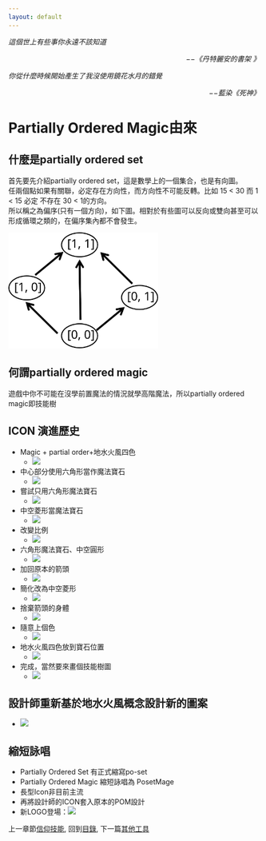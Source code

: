 ```yaml
---
layout: default
---
```


*這個世上有些事你永遠不該知道*  
<p align="right"><i>−−《丹特麗安的書架 》</i></p>

*你從什麼時候開始產生了我沒使用鏡花水月的錯覺*  
<p align="right"><i>−−藍染《死神》</i></p>


# Partially Ordered Magic由來

## 什麼是partially ordered set
首先要先介紹partially ordered set，這是數學上的一個集合，也是有向圖。  
任兩個點如果有關聯，必定存在方向性，而方向性不可能反轉。比如 15 < 30 而 1 < 15 必定 不存在 30 < 1的方向。  
所以稱之為偏序(只有一個方向)，如下圖。相對於有些圖可以反向或雙向甚至可以形成循環之類的，在偏序集內都不會發生。   

<img src="./PartiallyOrdered.svg" Width="300" />

## 何謂partially ordered magic
遊戲中你不可能在沒學前置魔法的情況就學高階魔法，所以partially ordered magic即技能樹


## ICON 演進歷史
 * Magic + partial order+地水火風四色
   * <img src="/Images/Icon/Old/Evolution/001.png" Width="32" />
 * 中心部分使用六角形當作魔法寶石
   * <img src="/Images/Icon/Old/Evolution/002.png" Width="32" />
 * 嘗試只用六角形魔法寶石
   * <img src="/Images/Icon/Old/Evolution/003.png" Width="32" />
 * 中空菱形當魔法寶石
   * <img src="/Images/Icon/Old/Evolution/004.png" Width="32" />
 * 改變比例
   * <img src="/Images/Icon/Old/Evolution/005.png" Width="32" />
 * 六角形魔法寶石、中空圓形
   * <img src="/Images/Icon/Old/Evolution/006.png" Width="32" />
 * 加回原本的箭頭
   * <img src="/Images/Icon/Old/Evolution/007.png" Width="32" />
 * 簡化改為中空菱形
   * <img src="/Images/Icon/Old/Evolution/008.png" Width="32" />
 * 捨棄箭頭的身體
   * <img src="/Images/Icon/Old/Evolution/009.png" Width="32" />
 * 隨意上個色
   * <img src="/Images/Icon/Old/Evolution/010.png" Width="32" />
 * 地水火風四色放到寶石位置
   * <img src="/Images/Icon/Old/Evolution/011.png" Width="32" />
 * 完成，當然要來畫個技能樹圖
   * <img src="/Images/Icon/Old/Evolution/012.png" Width="500" />

## 設計師重新基於地水火風概念設計新的圖案
   * <img src="/Images/Icon/Old/Design/FourElement.png" Width="260" />

## 縮短詠唱
* Partially Ordered Set 有正式縮寫po-set
* Partially Ordered Magic 縮短詠唱為 PosetMage
* 長型Icon非目前主流
* 再將設計師的ICON套入原本的POM設計
* 新LOGO登場：<img src="/Images/Icon/PosetMage_t.png" Width="32" />

上一章節[信仰技能](../Ch3/Faith), 
回到[目錄](/SettingBook/#appendix), 
下一篇[其他工具](./Tools) 